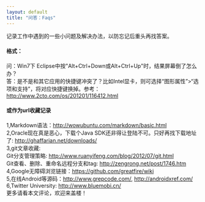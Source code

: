 ```yaml
---
layout: default
title: "问答：Faqs"
---
```

记录工作中遇到的一些小问题及解决办法，以防忘记后重头再找答案。

#### 格式：
问：Win7下 Eclipse中按"Alt+Ctrl+Down或Alt+Ctrl+Up"时，结果屏幕倒了怎么办？  
答：是不是和其它应用的快捷键冲突了？比如Intel显卡，则可选择“图形属性”>“选项和支持”，将对应快捷键换掉。参考：http://www.2cto.com/os/201201/116412.html

#### 或作为url收藏记录
1,Markdown语法：<http://wowubuntu.com/markdown/basic.html>  
2,Oracle现在真是恶心，下载个Java SDK还非得让登陆不可。只好再找下载地址了: <http://ghaffarian.net/downloads/>  
3,git文章收藏:  
Git分支管理策略: <http://www.ruanyifeng.com/blog/2012/07/git.html>    
Git查看、删除、重命名远程分支和tag: http://zengrong.net/post/1746.htm  
4,Google无障碍浏览链接：<https://github.com/greatfire/wiki>  
5,在线Android等源码：<http://www.grepcode.com/>, <http://androidxref.com/>  
6,Twitter University: <http://www.bluemobi.cn/>  
更多请看本文评论，欢迎来盖楼！

<!-- Blog Comments -->
<div class="media">
  <!-- UY BEGIN -->
  <div id="uyan_frame"></div>
  <script type="text/javascript" src="http://v2.uyan.cc/code/uyan.js?uid=2054299"></script>
  <!-- UY END -->
</div>
